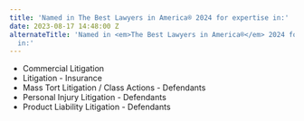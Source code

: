 ```yaml
---
title: 'Named in The Best Lawyers in America® 2024 for expertise in:'
date: 2023-08-17 14:48:00 Z
alternateTitle: 'Named in <em>The Best Lawyers in America®</em> 2024 for expertise
  in:'
---
```


* Commercial Litigation
* Litigation - Insurance
* Mass Tort Litigation / Class Actions - Defendants
* Personal Injury Litigation - Defendants
* Product Liability Litigation - Defendants